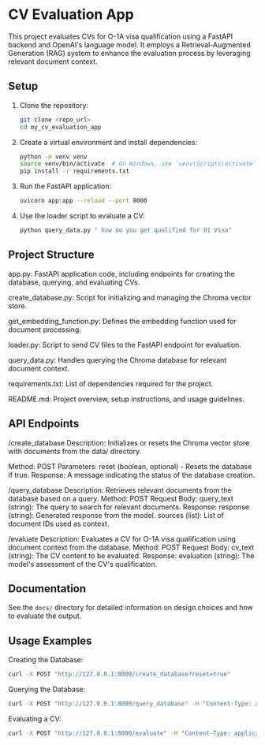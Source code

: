 # CV Evaluation App

This project evaluates CVs for O-1A visa qualification using a FastAPI backend and OpenAI's language model. It employs a Retrieval-Augmented Generation (RAG) system to enhance the evaluation process by leveraging relevant document context.

## Setup

1. Clone the repository:
    ```sh
    git clone <repo_url>
    cd my_cv_evaluation_app
    ```

2. Create a virtual environment and install dependencies:
    ```sh
    python -m venv venv
    source venv/bin/activate  # On Windows, use `venv\Scripts\activate`
    pip install -r requirements.txt
    ```

3. Run the FastAPI application:
    ```sh
    uvicorn app:app --reload --port 8000
    ```

4. Use the loader script to evaluate a CV:
    ```sh
    python query_data.py " how do you get qualified for O1 Visa"
    ```

## Project Structure
app.py: FastAPI application code, including endpoints for creating the database, querying, and evaluating CVs.

create_database.py: Script for initializing and managing the Chroma vector store.

get_embedding_function.py: Defines the embedding function used for document processing.

loader.py: Script to send CV files to the FastAPI endpoint for evaluation.

query_data.py: Handles querying the Chroma database for relevant document context.

requirements.txt: List of dependencies required for the project.

README.md: Project overview, setup instructions, and usage guidelines.

## API Endpoints
/create_database
Description: Initializes or resets the Chroma vector store with documents from the data/ directory.

Method: POST
Parameters: reset (boolean, optional) - Resets the database if true.
Response: A message indicating the status of the database creation.

/query_database
Description: Retrieves relevant documents from the database based on a query.
Method: POST
Request Body:
query_text (string): The query to search for relevant documents.
Response:
response (string): Generated response from the model.
sources (list): List of document IDs used as context.

/evaluate
Description: Evaluates a CV for O-1A visa qualification using document context from the database.
Method: POST
Request Body:
cv_text (string): The CV content to be evaluated.
Response:
evaluation (string): The model's assessment of the CV's qualification.

## Documentation

See the `docs/` directory for detailed information on design choices and how to evaluate the output.

## Usage Examples
Creating the Database:
```sh
curl -X POST "http://127.0.0.1:8000/create_database?reset=true"
```

Querying the Database:
```sh
curl -X POST "http://127.0.0.1:8000/query_database" -H "Content-Type: application/json" -d '{"query_text": "specific question or keyword"}'
```

Evaluating a CV:

```sh
curl -X POST "http://127.0.0.1:8000/evaluate" -H "Content-Type: application/json" -d '{"cv_text": "CV content here"}'
```
